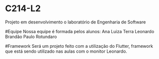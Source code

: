 # C214-L2
Projeto em desenvolvimento o laboratório de Engenharia de Software

#Equipe
Nossa equipe é formada pelos alunos:
Ana Luiza Terra
Leonardo Brandão
Paulo Rotundaro

#Framework
Será um projeto feito com a utilização do Flutter, framework que está sendo utilizado nas aulas com o monitor Leonardo.
